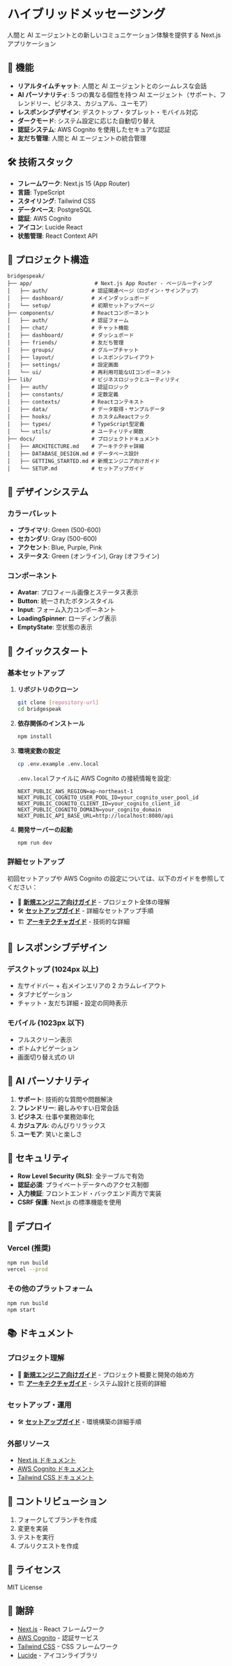 # ハイブリッドメッセージング

人間と AI エージェントとの新しいコミュニケーション体験を提供する Next.js アプリケーション

## 🚀 機能

- **リアルタイムチャット**: 人間と AI エージェントとのシームレスな会話
- **AI パーソナリティ**: 5 つの異なる個性を持つ AI エージェント（サポート、フレンドリー、ビジネス、カジュアル、ユーモア）
- **レスポンシブデザイン**: デスクトップ・タブレット・モバイル対応
- **ダークモード**: システム設定に応じた自動切り替え
- **認証システム**: AWS Cognito を使用したセキュアな認証
- **友だち管理**: 人間と AI エージェントの統合管理

## 🛠 技術スタック

- **フレームワーク**: Next.js 15 (App Router)
- **言語**: TypeScript
- **スタイリング**: Tailwind CSS
- **データベース**: PostgreSQL
- **認証**: AWS Cognito
- **アイコン**: Lucide React
- **状態管理**: React Context API

## 📁 プロジェクト構造

```
bridgespeak/
├── app/                    # Next.js App Router - ページルーティング
│   ├── auth/              # 認証関連ページ（ログイン・サインアップ）
│   ├── dashboard/         # メインダッシュボード
│   └── setup/             # 初期セットアップページ
├── components/            # Reactコンポーネント
│   ├── auth/              # 認証フォーム
│   ├── chat/              # チャット機能
│   ├── dashboard/         # ダッシュボード
│   ├── friends/           # 友だち管理
│   ├── groups/            # グループチャット
│   ├── layout/            # レスポンシブレイアウト
│   ├── settings/          # 設定画面
│   └── ui/                # 再利用可能なUIコンポーネント
├── lib/                   # ビジネスロジックとユーティリティ
│   ├── auth/              # 認証ロジック
│   ├── constants/         # 定数定義
│   ├── contexts/          # Reactコンテキスト
│   ├── data/              # データ取得・サンプルデータ
│   ├── hooks/             # カスタムReactフック
│   ├── types/             # TypeScript型定義
│   └── utils/             # ユーティリティ関数
├── docs/                  # プロジェクトドキュメント
│   ├── ARCHITECTURE.md    # アーキテクチャ詳細
│   ├── DATABASE_DESIGN.md # データベース設計
│   ├── GETTING_STARTED.md # 新規エンジニア向けガイド
│   └── SETUP.md           # セットアップガイド
```

## 🎨 デザインシステム

### カラーパレット

- **プライマリ**: Green (500-600)
- **セカンダリ**: Gray (500-600)
- **アクセント**: Blue, Purple, Pink
- **ステータス**: Green (オンライン), Gray (オフライン)

### コンポーネント

- **Avatar**: プロフィール画像とステータス表示
- **Button**: 統一されたボタンスタイル
- **Input**: フォーム入力コンポーネント
- **LoadingSpinner**: ローディング表示
- **EmptyState**: 空状態の表示

## 🚀 クイックスタート

### 基本セットアップ

1. **リポジトリのクローン**

   ```bash
   git clone [repository-url]
   cd bridgespeak
   ```

2. **依存関係のインストール**

   ```bash
   npm install
   ```

3. **環境変数の設定**

   ```bash
   cp .env.example .env.local
   ```

   `.env.local`ファイルに AWS Cognito の接続情報を設定:

   ```
   NEXT_PUBLIC_AWS_REGION=ap-northeast-1
   NEXT_PUBLIC_COGNITO_USER_POOL_ID=your_cognito_user_pool_id
   NEXT_PUBLIC_COGNITO_CLIENT_ID=your_cognito_client_id
   NEXT_PUBLIC_COGNITO_DOMAIN=your_cognito_domain
   NEXT_PUBLIC_API_BASE_URL=http://localhost:8080/api
   ```

4. **開発サーバーの起動**
   ```bash
   npm run dev
   ```

### 詳細セットアップ

初回セットアップや AWS Cognito の設定については、以下のガイドを参照してください：

- 📖 **[新規エンジニア向けガイド](docs/GETTING_STARTED.md)** - プロジェクト全体の理解
- 🛠️ **[セットアップガイド](docs/SETUP.md)** - 詳細なセットアップ手順
- 🏗️ **[アーキテクチャガイド](docs/ARCHITECTURE.md)** - 技術的な詳細

## 📱 レスポンシブデザイン

### デスクトップ (1024px 以上)

- 左サイドバー + 右メインエリアの 2 カラムレイアウト
- タブナビゲーション
- チャット・友だち詳細・設定の同時表示

### モバイル (1023px 以下)

- フルスクリーン表示
- ボトムナビゲーション
- 画面切り替え式の UI

## 🤖 AI パーソナリティ

1. **サポート**: 技術的な質問や問題解決
2. **フレンドリー**: 親しみやすい日常会話
3. **ビジネス**: 仕事や業務効率化
4. **カジュアル**: のんびりリラックス
5. **ユーモア**: 笑いと楽しさ

## 🔐 セキュリティ

- **Row Level Security (RLS)**: 全テーブルで有効
- **認証必須**: プライベートデータへのアクセス制御
- **入力検証**: フロントエンド・バックエンド両方で実装
- **CSRF 保護**: Next.js の標準機能を使用

## 🚀 デプロイ

### Vercel (推奨)

```bash
npm run build
vercel --prod
```

### その他のプラットフォーム

```bash
npm run build
npm start
```

## 📚 ドキュメント

### プロジェクト理解

- 📖 **[新規エンジニア向けガイド](docs/GETTING_STARTED.md)** - プロジェクト概要と開発の始め方
- 🏗️ **[アーキテクチャガイド](docs/ARCHITECTURE.md)** - システム設計と技術的詳細

### セットアップ・運用

- 🛠️ **[セットアップガイド](docs/SETUP.md)** - 環境構築の詳細手順

### 外部リソース

- [Next.js ドキュメント](https://nextjs.org/docs)
- [AWS Cognito ドキュメント](https://docs.aws.amazon.com/cognito/)
- [Tailwind CSS ドキュメント](https://tailwindcss.com/docs)

## 🤝 コントリビューション

1. フォークしてブランチを作成
2. 変更を実装
3. テストを実行
4. プルリクエストを作成

## 📄 ライセンス

MIT License

## 🙏 謝辞

- [Next.js](https://nextjs.org/) - React フレームワーク
- [AWS Cognito](https://aws.amazon.com/cognito/) - 認証サービス
- [Tailwind CSS](https://tailwindcss.com/) - CSS フレームワーク
- [Lucide](https://lucide.dev/) - アイコンライブラリ
